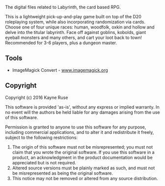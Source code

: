 The digital files related to Labyrinth, the card based RPG.

This is a lightweight pick-up-and-play game built on top of the D20 roleplaying system, while also incorporating randomization via cards. Choose one of four unique races: human, woodfolk, oxkin and hollow and delve into the titular labyrinth. Face off against goblins, kobolds, giant eyeball monsters and many others, and cart your loot back to town! Recommended for 3-6 players, plus a dungeon master.

## Tools

* ImageMagick Convert - www.imagemagick.org

## Copyright

Copyright (c) 2016 Kayne Ruse

This software is provided 'as-is', without any express or implied warranty. In no event will the authors be held liable for any damages arising from the use of this software.

Permission is granted to anyone to use this software for any purpose, including commercial applications, and to alter it and redistribute it freely, subject to the following restrictions:

1. The origin of this software must not be misrepresented; you must not claim that you wrote the original software. If you use this software in a product, an acknowledgment in the product documentation would be appreciated but is not required.
2. Altered source versions must be plainly marked as such, and must not be misrepresented as being the original software.
3. This notice may not be removed or altered from any source distribution.
